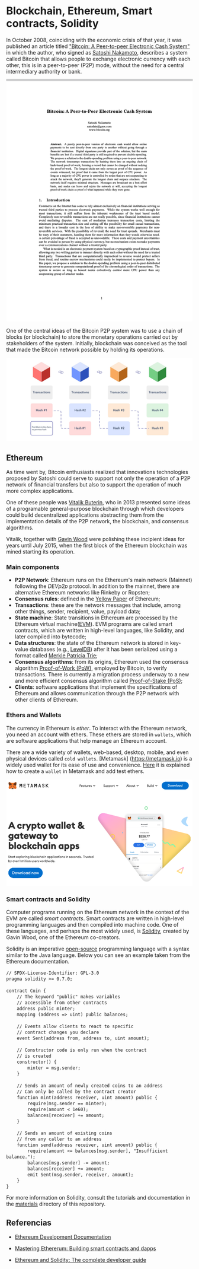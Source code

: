 # Blockchain, Ethereum, Smart contracts, Solidity

In October 2008, coinciding with the economic crisis of that year, it was
published an article titled ["Bitcoin: A Peer-to-peer Electronic Cash System"](https://bitcoin.org/bitcoin.pdf)
in which the author, who signed as [Satoshi Nakamoto](https://en.wikipedia.org/wiki/Satoshi_Nakamoto), 
describes a system called Bitcoin that allows people to exchange electronic 
currency with each other, this is in a peer-to-peer (P2P) mode, without the need 
for a central intermediary authority or bank.

![Satochi Paper](../figures/bitcoin_paper.png)

One of the central ideas of the Bitcoin P2P system was to use a chain
of blocks (or blockchain) to store the monetary operations carried out
by stakeholders of the system. Initially, blockchain was conceived
as the tool that made the Bitcoin network possible by holding its operations.

![Blockchain](../figures/blockchain.jpeg)

## Ethereum

As time went by, Bitcoin enthusiasts realized that innovations technologies 
proposed by Satoshi could serve to support not only the operation of a P2P network 
of financial transfers but also to support the operation of much more complex 
applications.

One of these people was [Vitalik Buterin](https://en.wikipedia.org/wiki/Vitalik_Buterin), 
who in 2013 presented some ideas of a programable general-purpose blockchain 
through which developers could build decentralized applications abstracting them 
from the implementation details of the P2P network, the blockchain, and consensus 
algorithms.

Vitalik, together with [Gavin Wood](https://en.wikipedia.org/wiki/Gavin_Wood) were 
polishing these incipient ideas for years until July 2015, when the first block 
of the Ethereum blockchain was mined starting its operation.

### Main components

- **P2P Network**: Ethereum runs on the Ethereum's main network (Mainnet) following 
the *DEVp2p* protocol. In addition to the mainnet, there are alternative Ethereum 
networks like Rinkeby or Ropsten;
- **Consensus rules**: defined in the [Yellow Paper](https://ethereum.github.io/yellowpaper/paper.pdf) 
of Ethereum;
- **Transactions**: these are the network messages that include, among other things, 
sender, recipient, value, payload data;
- **State machine**: State transitions in Ethereum are processed by the Ethereum 
virtual machine([EVM](https://ethereum.org/en/developers/docs/evm/)). EVM programs 
are called smart contracts, which are written in high-level languages, like Solidity, 
and later compiled into bytecode;
- **Data structures**: the state of the Ethereum network is stored in key-value databases 
(e.g., [LevelDB](https://en.wikipedia.org/wiki/LevelDB])) after it has been serialized
using a format called  [Merkle Patricia Trie](https://easythereentropy.wordpress.com/2014/06/04/understanding-the-ethereum-trie/);
- **Consensus algorithms**: from its origins, Ethereum used the consensus 
algorithm [Proof-of-Work (PoW)](https://ethereum.org/en/developers/docs/consensus-mechanisms/pow/), 
employed by Bitcoin, to verify transactions. There is currently a migration process 
underway to a new and more efficient consensus algorithm called [Proof-of-Stake (PoS)](https://ethereum.org/en/developers/docs/consensus-mechanisms/pos/);
- **Clients**: software applications that implement the specifications of Ethereum 
and allows communication through the P2P network with other clients of Ethereum.

### Ethers and Wallets

The currency in Ethereum is *ether*. To interact with the Ethereum network, you 
need an account with ethers. These ethers are stored in `wallets`, which are 
software applications that help manage an Ethereum account.

There are a wide variety of wallets, web-based, desktop, mobile, and even physical 
devices called `cold wallets`. [Metamask] (https://metamask.io) is a widely used 
wallet for its ease of use and convenience. [Here](https://github.com/ethereumbook/ethereumbook/blob/develop/02intro.asciidoc#getting-started-with-metamask) 
it is explained how to create a `wallet` in Metamask and add test ethers.

![Blockchain](../figures/metamask.png)

### Smart contracts and Solidity

Computer programs running on the Ethereum network in the context of the EVM are 
called *smart contracts*. Smart contracts are written in high-level programming 
languages and then compiled into machine code. One of these languages, and perhaps 
the most widely used, is [Solidity](https://docs.soliditylang.org/en/latest/), 
created by Gavin Wood, one of the Ethereum co-creators.

Solidity is an imperative [open-source](https://github.com/ethereum/solidity) 
programming language with a syntax similar to the Java language. Below you can 
see an example taken from the Ethereum documentation.

```Solidity
// SPDX-License-Identifier: GPL-3.0
pragma solidity >= 0.7.0;

contract Coin {
    // The keyword "public" makes variables
    // accessible from other contracts
    address public minter;
    mapping (address => uint) public balances;

    // Events allow clients to react to specific
    // contract changes you declare
    event Sent(address from, address to, uint amount);

    // Constructor code is only run when the contract
    // is created
    constructor() {
        minter = msg.sender;
    }

    // Sends an amount of newly created coins to an address
    // Can only be called by the contract creator
    function mint(address receiver, uint amount) public {
        require(msg.sender == minter);
        require(amount < 1e60);
        balances[receiver] += amount;
    }

    // Sends an amount of existing coins
    // from any caller to an address
    function send(address receiver, uint amount) public {
        require(amount <= balances[msg.sender], "Insufficient balance.");
        balances[msg.sender] -= amount;
        balances[receiver] += amount;
        emit Sent(msg.sender, receiver, amount);
    }
}
```

For more information on Solidity, consult the tutorials and documentation in 
the [materials](../materials) directory of this repository.

## Referencias

- [Ethereum Development Documentation](https://ethereum.org/en/developers/docs/)

- [Mastering Ethererum: Building smart contracts and dapps](https://github.com/ethereumbook/ethereumbook)

- [Ethereum and Solidity: The complete developer guide](https://www.udemy.com/course/ethereum-and-solidity-the-complete-developers-guide)

